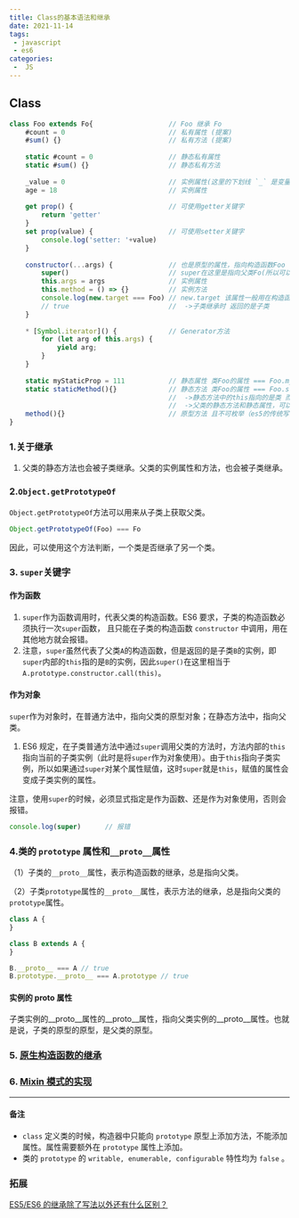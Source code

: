 ```yaml
---
title: Class的基本语法和继承
date: 2021-11-14
tags:
 - javascript
 - es6
categories:
 -  JS
---
```



## Class

``` js
class Foo extends Fo{                   // Foo 继承 Fo
    #count = 0                          // 私有属性 (提案)
    #sum() {}                           // 私有方法 (提案)
    
    static #count = 0                   // 静态私有属性
    static #sum() {}                    // 静态私有方法
    
    _value = 0                          // 实例属性(这里的下划线 `_` 是变量的一部分,不是标识符)
    age = 18                            // 实例属性
    
    get prop() {                        // 可使用getter关键字
        return 'getter'
    }
    set prop(value) {                   // 可使用setter关键字
        console.log('setter: '+value)
    }
    
    constructor(...args) {              // 也是原型的属性，指向构造函数Foo
        super()                         // super在这里是指向父类Fo(所以可以向父类传参) 子类在写constructor时必须调用(即 extends继承类的时候)
        this.args = args                // 实例属性
        this.method = () => {}          // 实例方法
        console.log(new.target === Foo) // new.target 该属性一般用在构造函数之中，返回new命令作用于的那个构造函数  Class内部调用new.target，返回当前 Class 这里 === Foo
        // true                         //  ->子类继承时 返回的是子类
    }
    
    * [Symbol.iterator]() {             // Generator方法
        for (let arg of this.args) {
            yield arg;
        }
    }
    
    static myStaticProp = 111           // 静态属性 类Foo的属性 === Foo.myStaticProp
    static staticMethod(){}             // 静态方法 类Foo的属性 === Foo.staticMethod 
                                        //  ->静态方法中的this指向的是类 而不是实例
                                        //  ->父类的静态方法和静态属性，可以被子类继承
    method(){}                          // 原型方法 且不可枚举（es5的传统写法是prototype的属性是可枚举的）
}
```

### 1.关于继承
1. 父类的静态方法也会被子类继承。父类的实例属性和方法，也会被子类继承。

### 2.`Object.getPrototypeOf`
`Object.getPrototypeOf`方法可以用来从子类上获取父类。
``` js
Object.getPrototypeOf(Foo) === Fo
```
因此，可以使用这个方法判断，一个类是否继承了另一个类。
### 3. `super`关键字 
#### 作为函数
1. `super`作为函数调用时，代表父类的构造函数。ES6 要求，子类的构造函数必须执行一次`super`函数， 且只能在子类的构造函数 `constructor` 中调用，用在其他地方就会报错。
2. 注意，`super`虽然代表了父类`A`的构造函数，但是返回的是子类`B`的实例，即`super`内部的`this`指的是`B`的实例，因此`super()`在这里相当于`A.prototype.constructor.call(this)`。

#### 作为对象
`super`作为对象时，在普通方法中，指向父类的原型对象；在静态方法中，指向父类。

1. ES6 规定，在子类普通方法中通过`super`调用父类的方法时，方法内部的`this`指向当前的子类实例（此时是将`super`作为对象使用）。由于`this`指向子类实例，所以如果通过`super`对某个属性赋值，这时`super`就是`this`，赋值的属性会变成子类实例的属性。


注意，使用`super`的时候，必须显式指定是作为函数、还是作为对象使用，否则会报错。
``` js
console.log(super)      // 报错
```
### 4.类的 `prototype` 属性和`__proto__`属性
（1）子类的`__proto__`属性，表示构造函数的继承，总是指向父类。

（2）子类`prototype`属性的`__proto__`属性，表示方法的继承，总是指向父类的`prototype`属性。
``` js
class A {
}

class B extends A {
}

B.__proto__ === A // true
B.prototype.__proto__ === A.prototype // true
```
#### 实例的 __proto__ 属性
子类实例的__proto__属性的__proto__属性，指向父类实例的__proto__属性。也就是说，子类的原型的原型，是父类的原型。

### 5. [原生构造函数的继承](http://es6.ruanyifeng.com/#docs/class-extends#%E5%8E%9F%E7%94%9F%E6%9E%84%E9%80%A0%E5%87%BD%E6%95%B0%E7%9A%84%E7%BB%A7%E6%89%BF)

### 6. [Mixin 模式的实现](http://es6.ruanyifeng.com/#docs/class-extends#Mixin-%E6%A8%A1%E5%BC%8F%E7%9A%84%E5%AE%9E%E7%8E%B0)

---
#### 备注
 + `class` 定义类的时候，构造器中只能向 `prototype` 原型上添加方法，不能添加属性。属性需要额外在 `prototype` 属性上添加。
 + 类的 `prototype` 的 `writable, enumerable, configurable` 特性均为 `false` 。
 

### 拓展 
[ES5/ES6 的继承除了写法以外还有什么区别？](https://github.com/Advanced-Frontend/Daily-Interview-Question/issues/20)
 